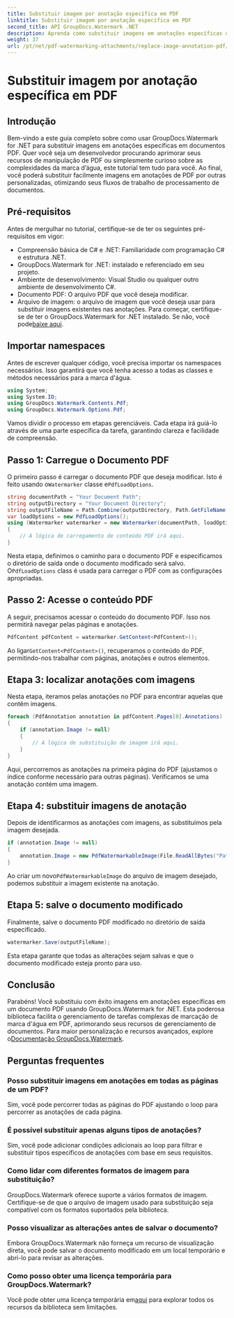 ```yaml
---
title: Substituir imagem por anotação específica em PDF
linktitle: Substituir imagem por anotação específica em PDF
second_title: API GroupDocs.Watermark .NET
description: Aprenda como substituir imagens em anotações específicas de PDF usando GroupDocs.Watermark for .NET. Este guia detalhado cobre tudo, desde carregar documentos até salvar alterações.
weight: 37
url: /pt/net/pdf-watermarking-attachments/replace-image-annotation-pdf/
---
```


# Substituir imagem por anotação específica em PDF

## Introdução
Bem-vindo a este guia completo sobre como usar GroupDocs.Watermark for .NET para substituir imagens em anotações específicas em documentos PDF. Quer você seja um desenvolvedor procurando aprimorar seus recursos de manipulação de PDF ou simplesmente curioso sobre as complexidades da marca d’água, este tutorial tem tudo para você. Ao final, você poderá substituir facilmente imagens em anotações de PDF por outras personalizadas, otimizando seus fluxos de trabalho de processamento de documentos.
## Pré-requisitos
Antes de mergulhar no tutorial, certifique-se de ter os seguintes pré-requisitos em vigor:
- Compreensão básica de C# e .NET: Familiaridade com programação C# e estrutura .NET.
- GroupDocs.Watermark for .NET: instalado e referenciado em seu projeto.
- Ambiente de desenvolvimento: Visual Studio ou qualquer outro ambiente de desenvolvimento C#.
- Documento PDF: O arquivo PDF que você deseja modificar.
- Arquivo de imagem: o arquivo de imagem que você deseja usar para substituir imagens existentes nas anotações.
 Para começar, certifique-se de ter o GroupDocs.Watermark for .NET instalado. Se não, você pode[baixe aqui](https://releases.groupdocs.com/Watermark/net/).
## Importar namespaces
Antes de escrever qualquer código, você precisa importar os namespaces necessários. Isso garantirá que você tenha acesso a todas as classes e métodos necessários para a marca d'água.
```csharp
using System;
using System.IO;
using GroupDocs.Watermark.Contents.Pdf;
using GroupDocs.Watermark.Options.Pdf;
```
Vamos dividir o processo em etapas gerenciáveis. Cada etapa irá guiá-lo através de uma parte específica da tarefa, garantindo clareza e facilidade de compreensão.
## Passo 1: Carregue o Documento PDF
 O primeiro passo é carregar o documento PDF que deseja modificar. Isto é feito usando o`Watermarker` classe e`PdfLoadOptions`.

```csharp
string documentPath = "Your Document Path";
string outputDirectory = "Your Document Directory";
string outputFileName = Path.Combine(outputDirectory, Path.GetFileName(documentPath));
var loadOptions = new PdfLoadOptions();
using (Watermarker watermarker = new Watermarker(documentPath, loadOptions))
{
    // A lógica de carregamento de conteúdo PDF irá aqui.
}
```
 Nesta etapa, definimos o caminho para o documento PDF e especificamos o diretório de saída onde o documento modificado será salvo. O`PdfLoadOptions` class é usada para carregar o PDF com as configurações apropriadas.
## Passo 2: Acesse o conteúdo PDF
A seguir, precisamos acessar o conteúdo do documento PDF. Isso nos permitirá navegar pelas páginas e anotações.

```csharp
PdfContent pdfContent = watermarker.GetContent<PdfContent>();
```
 Ao ligar`GetContent<PdfContent>()`, recuperamos o conteúdo do PDF, permitindo-nos trabalhar com páginas, anotações e outros elementos.
## Etapa 3: localizar anotações com imagens
Nesta etapa, iteramos pelas anotações no PDF para encontrar aquelas que contêm imagens.

```csharp
foreach (PdfAnnotation annotation in pdfContent.Pages[0].Annotations)
{
    if (annotation.Image != null)
    {
        // A lógica de substituição de imagem irá aqui.
    }
}
```
Aqui, percorremos as anotações na primeira página do PDF (ajustamos o índice conforme necessário para outras páginas). Verificamos se uma anotação contém uma imagem.
## Etapa 4: substituir imagens de anotação
Depois de identificarmos as anotações com imagens, as substituímos pela imagem desejada.

```csharp
if (annotation.Image != null)
{
    annotation.Image = new PdfWatermarkableImage(File.ReadAllBytes("Path to Your Image File"));
}
```
 Ao criar um novo`PdfWatermarkableImage` do arquivo de imagem desejado, podemos substituir a imagem existente na anotação.
## Etapa 5: salve o documento modificado
Finalmente, salve o documento PDF modificado no diretório de saída especificado.

```csharp
watermarker.Save(outputFileName);
```
Esta etapa garante que todas as alterações sejam salvas e que o documento modificado esteja pronto para uso.
## Conclusão
Parabéns! Você substituiu com êxito imagens em anotações específicas em um documento PDF usando GroupDocs.Watermark for .NET. Esta poderosa biblioteca facilita o gerenciamento de tarefas complexas de marcação de marca d'água em PDF, aprimorando seus recursos de gerenciamento de documentos. Para maior personalização e recursos avançados, explore o[Documentação GroupDocs.Watermark](https://tutorials.groupdocs.com/Watermark/net/).
## Perguntas frequentes
### Posso substituir imagens em anotações em todas as páginas de um PDF?
Sim, você pode percorrer todas as páginas do PDF ajustando o loop para percorrer as anotações de cada página.
### É possível substituir apenas alguns tipos de anotações?
Sim, você pode adicionar condições adicionais ao loop para filtrar e substituir tipos específicos de anotações com base em seus requisitos.
### Como lidar com diferentes formatos de imagem para substituição?
GroupDocs.Watermark oferece suporte a vários formatos de imagem. Certifique-se de que o arquivo de imagem usado para substituição seja compatível com os formatos suportados pela biblioteca.
### Posso visualizar as alterações antes de salvar o documento?
Embora GroupDocs.Watermark não forneça um recurso de visualização direta, você pode salvar o documento modificado em um local temporário e abri-lo para revisar as alterações.
### Como posso obter uma licença temporária para GroupDocs.Watermark?
 Você pode obter uma licença temporária em[aqui](https://purchase.groupdocs.com/temporary-license/) para explorar todos os recursos da biblioteca sem limitações.